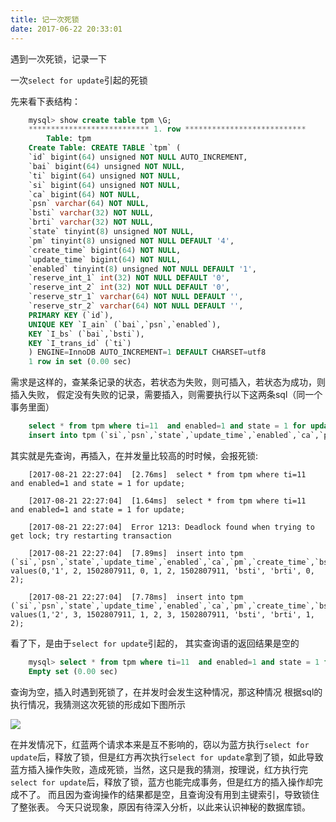```yaml
---
title: 记一次死锁
date: 2017-06-22 20:33:01
---
```


遇到一次死锁，记录一下

一次`select for update`引起的死锁

先来看下表结构：

```sql
    mysql> show create table tpm \G;
    *************************** 1. row ***************************
        Table: tpm
    Create Table: CREATE TABLE `tpm` (
    `id` bigint(64) unsigned NOT NULL AUTO_INCREMENT,
    `bai` bigint(64) unsigned NOT NULL,
    `ti` bigint(64) unsigned NOT NULL,
    `si` bigint(64) unsigned NOT NULL,
    `ca` bigint(64) NOT NULL,
    `psn` varchar(64) NOT NULL,
    `bsti` varchar(32) NOT NULL,
    `brti` varchar(32) NOT NULL,
    `state` tinyint(8) unsigned NOT NULL,
    `pm` tinyint(8) unsigned NOT NULL DEFAULT '4',
    `create_time` bigint(64) NOT NULL,
    `update_time` bigint(64) NOT NULL,
    `enabled` tinyint(8) unsigned NOT NULL DEFAULT '1',
    `reserve_int_1` int(32) NOT NULL DEFAULT '0',
    `reserve_int_2` int(32) NOT NULL DEFAULT '0',
    `reserve_str_1` varchar(64) NOT NULL DEFAULT '',
    `reserve_str_2` varchar(64) NOT NULL DEFAULT '',
    PRIMARY KEY (`id`),
    UNIQUE KEY `I_ain` (`bai`,`psn`,`enabled`),
    KEY `I_bs` (`bai`,`bsti`),
    KEY `I_trans_id` (`ti`)
    ) ENGINE=InnoDB AUTO_INCREMENT=1 DEFAULT CHARSET=utf8
    1 row in set (0.00 sec)
```

需求是这样的，查某条记录的状态，若状态为失败，则可插入，若状态为成功，则插入失败，
假定没有失败的记录，需要插入，则需要执行以下这两条sql（同一个事务里面）

```sql
    select * from tpm where ti=11  and enabled=1 and state = 1 for update;
    insert into tpm (`si`,`psn`,`state`,`update_time`,`enabled`,`ca`,`pm`,`create_time`,`bsti`,`brti`,`bai`,`ti`) values(0,'1', 2, 1502807911, 0, 1, 2, 1502807911, 'bsti', 'brti', 0, 2);
```

其实就是先查询，再插入，在并发量比较高的时时候，会报死锁:
```
    [2017-08-21 22:27:04]  [2.76ms]  select * from tpm where ti=11  and enabled=1 and state = 1 for update;

    [2017-08-21 22:27:04]  [1.64ms]  select * from tpm where ti=11  and enabled=1 and state = 1 for update;

    [2017-08-21 22:27:04]  Error 1213: Deadlock found when trying to get lock; try restarting transaction

    [2017-08-21 22:27:04]  [7.89ms]  insert into tpm (`si`,`psn`,`state`,`update_time`,`enabled`,`ca`,`pm`,`create_time`,`bsti`,`brti`,`bai`,`ti`) values(0,'1', 2, 1502807911, 0, 1, 2, 1502807911, 'bsti', 'brti', 0, 2);

    [2017-08-21 22:27:04]  [7.78ms]  insert into tpm (`si`,`psn`,`state`,`update_time`,`enabled`,`ca`,`pm`,`create_time`,`bsti`,`brti`,`bai`,`ti`) values(1,'2', 3, 1502807911, 1, 2, 3, 1502807911, 'bsti', 'brti', 1, 2);
```
看了下，是由于`select for update`引起的，
其实查询语的返回结果是空的

```sql
    mysql> select * from tpm where ti=11  and enabled=1 and state = 1 for update;
    Empty set (0.00 sec)
```

查询为空，插入时遇到死锁了，在并发时会发生这种情况，那这种情况
根据sql的执行情况，我猜测这次死锁的形成如下图所示

![](/images/sql_deadlock.png)

在并发情况下，红蓝两个请求本来是互不影响的，窃以为蓝方执行`select for update`后，释放了锁，但是红方再次执行`select for update`拿到了锁，如此导致蓝方插入操作失败，造成死锁，当然，这只是我的猜测，按理说，红方执行完`select for update`后，释放了锁，蓝方也能完成事务，但是红方的插入操作却完成不了。
而且因为查询操作的结果都是空，且查询没有用到主键索引，导致锁住了整张表。
今天只说现象，原因有待深入分析，以此来认识神秘的数据库锁。